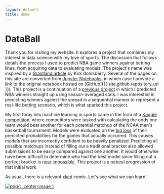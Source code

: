 ```yaml
---
layout: default
title: Home
---
```


# DataBall

Thank you for visiting my website. It explores a project that combines my interest in data science with my love of sports. The discussion that follows details the process I used to predict NBA game winners against betting lines, from acquiring data to evaluating models. The project's name was inspired by a [Grantland article](http://grantland.com/features/expected-value-possession-nba-analytics/) by Kirk Goldsberry. Several of the pages on this site are converted from [Jupyter Notebooks](http://jupyter.org/), in which case I provide a link to the original notebook hosted on [GitHub]({{ site.github.repository_url }}). This project is a continuation of a [previous project](https://klane.github.io/databall1/) in which I predicted NBA winners straight up using season-averaged stats. I was interested in predicting winners against the spread in a sequential manner to represent a real-life betting scenario, which is what sparked this project.

My first foray into machine learning in sports came in the form of a [Kaggle competition](https://www.kaggle.com/c/march-machine-learning-mania-2014), where competitors were tasked with calculating the odds one team would beat another for each potential matchup of the NCAA men's basketball tournament. Models were evaluated on the [log loss](https://en.wikipedia.org/wiki/Cross_entropy#Cross-entropy_error_function_and_logistic_regression) of their predicted probabilities for the games that actually occurred. This causes models that are incorrectly confident to be heavily penalized. Predicting all possible matchups instead of filling out a traditional bracket also allowed submissions to be easily compared against one another. It would otherwise have been difficult to determine who had the best model since filling out a perfect bracket is [near impossible](http://fivethirtyeight.com/features/the-odds-youll-fill-out-a-perfect-bracket/). This project is a natural progression of that initial work.

As usual, there is a relevant [xkcd](https://xkcd.com/) comic. Let's see what we can learn!

[![png](https://imgs.xkcd.com/comics/machine_learning.png){: .center-image }](https://xkcd.com/1838/)
